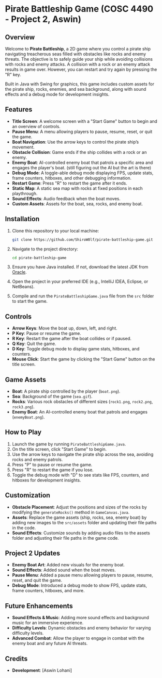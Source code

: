 # Pirate Battleship Game (COSC 4490 - Project 2, Aswin)

## Overview

Welcome to **Pirate Battleship**, a 2D game where you control a pirate ship navigating treacherous seas filled with obstacles like rocks and enemy threats. The objective is to safely guide your ship while avoiding collisions with rocks and enemy attacks. A collision with a rock or an enemy attack results in game over. However, you can restart and try again by pressing the "R" key.

Built in Java with Swing for graphics, this game includes custom assets for the pirate ship, rocks, enemies, and sea background, along with sound effects and a debug mode for development insights.

## Features

- **Title Screen**: A welcome screen with a "Start Game" button to begin and an overview of controls.
- **Pause Menu**: A menu allowing players to pause, resume, reset, or quit the game.
- **Boat Navigation**: Use the arrow keys to control the pirate ship’s movement.
- **Obstacle Collision**: Game ends if the ship collides with a rock or an enemy.
- **Enemy Boat**: AI-controlled enemy boat that patrols a specific area and engages the player's boat. (still figuring out the AI but the art is there)
- **Debug Mode**: A toggle-able debug mode displaying FPS, update stats, frame counters, hitboxes, and other debugging information.
- **Restart Game**: Press "R" to restart the game after it ends.
- **Static Map**: A static sea map with rocks at fixed positions in each playthrough.
- **Sound Effects**: Audio feedback when the boat moves.
- **Custom Assets**: Assets for the boat, sea, rocks, and enemy boat.

## Installation

1. Clone this repository to your local machine:

    ```bash
    git clone https://github.com/ShiroW0lf/pirate-battleship-game.git
    ```

2. Navigate to the project directory:

    ```bash
    cd pirate-battleship-game
    ```

3. Ensure you have Java installed. If not, download the latest JDK from [Oracle](https://www.oracle.com/java/technologies/javase-jdk11-downloads.html).

4. Open the project in your preferred IDE (e.g., IntelliJ IDEA, Eclipse, or NetBeans).

5. Compile and run the `PirateBattleshipGame.java` file from the `src` folder to start the game.

## Controls

- **Arrow Keys**: Move the boat up, down, left, and right.
- **P Key**: Pause or resume the game.
- **R Key**: Restart the game after the boat collides or if paused.
- **Q Key**: Quit the game.
- **D Key**: Toggle debug mode to display game stats, hitboxes, and counters.
- **Mouse Click**: Start the game by clicking the "Start Game" button on the title screen.

## Game Assets

- **Boat**: A pirate ship controlled by the player (`boat.png`).
- **Sea**: Background of the game (`sea.gif`).
- **Rocks**: Various rock obstacles of different sizes (`rock1.png`, `rock2.png`, `rock3.png`).
- **Enemy Boat**: An AI-controlled enemy boat that patrols and engages (`enemyBoat.png`).

## How to Play

1. Launch the game by running `PirateBattleshipGame.java`.
2. On the title screen, click "Start Game" to begin.
3. Use the arrow keys to navigate the pirate ship across the sea, avoiding rocks and enemy patrols.
4. Press "P" to pause or resume the game.
5. Press "R" to restart the game if you lose.
6. Toggle the debug mode with "D" to see stats like FPS, counters, and hitboxes for development insights.

## Customization

- **Obstacle Placement**: Adjust the positions and sizes of the rocks by modifying the `generateRocks()` method in `GameCanvas.java`.
- **Assets**: Replace the game assets (ship, rocks, sea, enemy boat) by adding new images to the `src/assets` folder and updating their file paths in the code.
- **Sound Effects**: Customize sounds by adding audio files to the assets folder and adjusting their file paths in the game code.

## Project 2 Updates

- **Enemy Boat Art**: Added new visuals for the enemy boat.
- **Sound Effects**: Added sound when the boat moves.
- **Pause Menu**: Added a pause menu allowing players to pause, resume, reset, and quit the game.
- **Debug Mode**: Introduced a debug mode to show FPS, update stats, frame counters, hitboxes, and more.

## Future Enhancements

- **Sound Effects & Music**: Adding more sound effects and background music for an immersive experience.
- **Difficulty Levels**: Dynamic obstacles and enemy behavior for varying difficulty levels.
- **Advanced Combat**: Allow the player to engage in combat with the enemy boat and any future AI threats.

## Credits

- **Development**: [Aswin Lohani]
